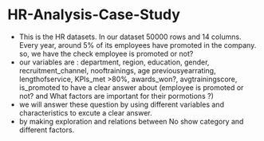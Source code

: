 # HR-Analysis-Case-Study
* This is the HR datasets. In our dataset 50000 rows and 14 columns. Every year, around 5% of its employees have promoted in the company. so, we have the check employee is promoted or not? 
* our variables are : department, region, education, gender, recruitment_channel, nooftrainings, age previousyearrating, lengthofservice, KPIs_met >80%, awards_won?, avgtrainingscore, is_promoted to have a clear answer about (employee is promoted or not? and What factors are important for their pormotions ?)
* we will answer these question by using different variables and characteristics to excute a clear answer.
* by making exploration and relations between No show category and different factors.
